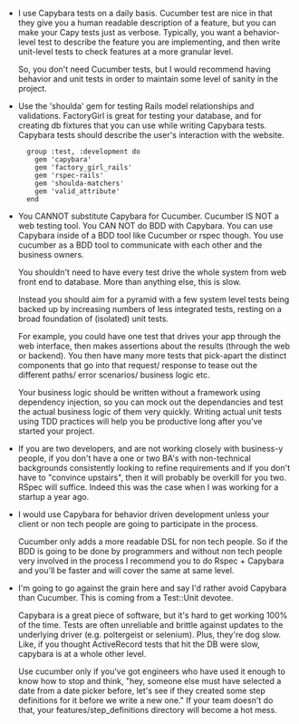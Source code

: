- I use Capybara tests on a daily basis. Cucumber test are nice in that they give you a human readable description of a feature, but you can make your Capy tests just as verbose. Typically, you want a behavior-level test to describe the feature you are implementing, and then write unit-level tests to check features at a more granular level.

    So, you don't need Cucumber tests, but I would recommend having behavior and unit tests in order to maintain some level of sanity in the project.

- Use the 'shoulda' gem for testing Rails model relationships and validations. FactoryGirl is great for testing your database, and for creating db fixtures that you can use while writing Capybara tests. Capybara tests should describe the user's interaction with the website.

        group :test, :development do
          gem 'capybara'
          gem 'factory_girl_rails'
          gem 'rspec-rails'
          gem 'shoulda-matchers'
          gem 'valid_attribute'
        end

- You CANNOT substitute Capybara for Cucumber. Cucumber IS NOT a web testing tool. You CAN NOT do BDD with Capybara. You can use Capybara inside of a BDD tool like Cucumber or rspec though. You use cucumber as a BDD tool to communicate with each other and the business owners.

    You shouldn't need to have every test drive the whole system from web front end to database. More than anything else, this is slow.

    Instead you should aim for a pyramid with a few system level tests being backed up by increasing numbers of less integrated tests, resting on a broad foundation of (isolated) unit tests.

    For example, you could have one test that drives your app through the web interface, then makes assertions about the results (through the web or backend). You then have many more tests that pick-apart the distinct components that go into that request/ response to tease out the different paths/ error scenarios/ business logic etc.

    Your business logic should be written without a framework using dependency injection, so you can mock out the dependancies and test the actual business logic of them very quickly. Writing actual unit tests using TDD practices will help you be productive long after you've started your project.

- If you are two developers, and are not working closely with business-y people, if you don't have a one or two BA's with non-technical backgrounds consistently looking to refine requirements and if you don't have to "convince upstairs", then it will probably be overkill for you two. RSpec will suffice. Indeed this was the case when I was working for a startup a year ago.

- I would use Capybara for behavior driven development unless your client or non tech people are going to participate in the process.

    Cucumber only adds a more readable DSL for non tech people. So if the BDD is going to be done by programmers and without non tech people very involved in the process I recommend you to do Rspec + Capybara and you'll be faster and will cover the same at same level.

- I'm going to go against the grain here and say I'd rather avoid Capybara than Cucumber. This is coming from a Test::Unit devotee. 

    Capybara is a great piece of software, but it's hard to get working 100% of the time. Tests are often unreliable and brittle against updates to the underlying driver (e.g. poltergeist or selenium). Plus, they're dog slow. Like, if you thought ActiveRecord tests that hit the DB were slow, capybara is at a whole other level.

    Use cucumber only if you've got engineers who have used it enough to know how to stop and think, "hey, someone else must have selected a date from a date picker before, let's see if they created some step definitions for it before we write a new one." If your team doesn't do that, your features/step_definitions directory will become a hot mess.